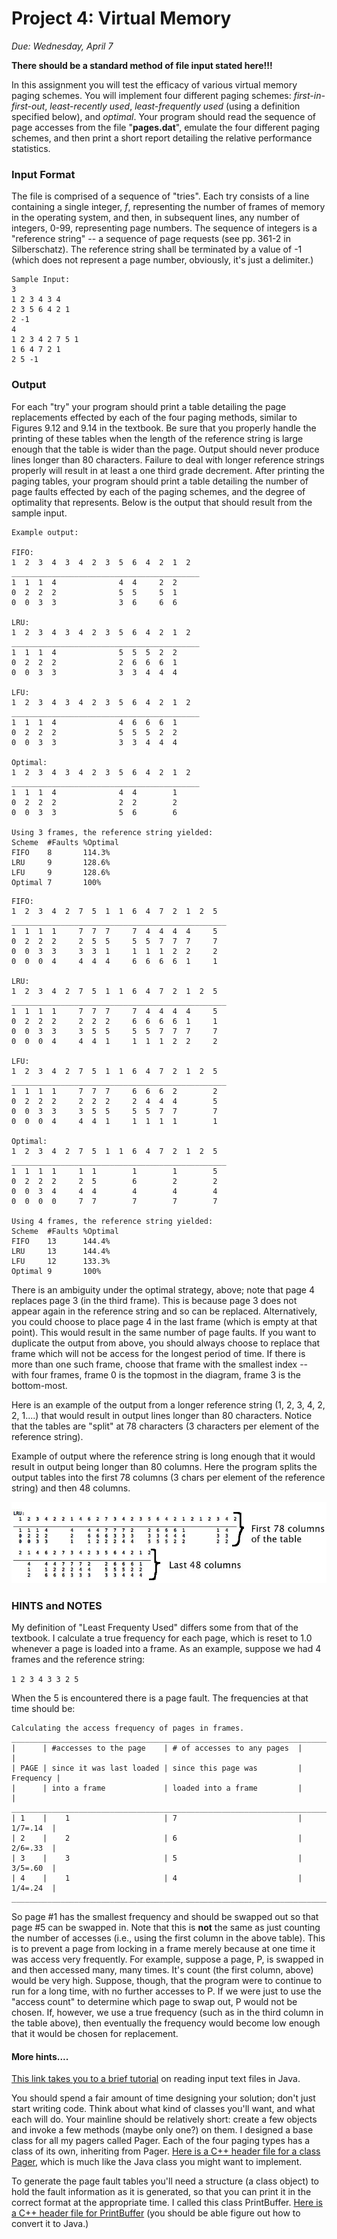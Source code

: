 
# Project 4: Virtual Memory
*Due: Wednesday, April 7*


**There should be a standard method of file input stated here!!!**

In this assignment you will test the efficacy of various virtual memory paging schemes. You will implement four different paging schemes: *first-in-first-out*, *least-recently used*, *least-frequently used* (using a definition specified below), and *optimal*. Your program should read the sequence of page accesses from the file "**pages.dat**", emulate the four different paging schemes, and then print a short report detailing the relative performance statistics.
 
### Input Format  
The file is comprised of a sequence of "tries".  Each try consists of a line containing a single integer, *f*, representing the number of frames of memory in the operating system, and then, in subsequent lines, any number of integers, 0-99, representing page numbers.  The sequence of integers is a "reference string" -- a sequence of page requests (see pp. 361-2 in Silberschatz).  The reference string shall be terminated by a value of -1 (which does not represent a page number, obviously, it's just a delimiter.)
 

    Sample Input:
    3
    1 2 3 4 3 4
    2 3 5 6 4 2 1
    2 -1
    4
    1 2 3 4 2 7 5 1
    1 6 4 7 2 1
    2 5 -1

### Output  
For each "try" your program should print a table detailing the page replacements effected by each of the four paging methods, similar to Figures 9.12 and 9.14 in the textbook.  Be sure that you properly handle the printing of these tables when the length of the reference string is large enough that the table is wider than the page.  Output should never produce lines longer than 80 characters. Failure to deal with longer reference strings properly will result in at least a one third grade decrement. After printing the paging tables, your program should print a table detailing the number of page faults effected by each of the paging schemes, and the degree of optimality that represents.  Below is the output that should result from the sample input.
 
```
Example output:

FIFO:
1  2  3  4  3  4  2  3  5  6  4  2  1  2
__________________________________________
1  1  1  4              4  4     2  2
0  2  2  2              5  5     5  1
0  0  3  3              3  6     6  6

LRU:
1  2  3  4  3  4  2  3  5  6  4  2  1  2
__________________________________________
1  1  1  4              5  5  5  2  2
0  2  2  2              2  6  6  6  1
0  0  3  3              3  3  4  4  4

LFU:
1  2  3  4  3  4  2  3  5  6  4  2  1  2
__________________________________________
1  1  1  4              4  6  6  6  1
0  2  2  2              5  5  5  2  2
0  0  3  3              3  3  4  4  4

Optimal:
1  2  3  4  3  4  2  3  5  6  4  2  1  2
__________________________________________
1  1  1  4              4  4        1
0  2  2  2              2  2        2
0  0  3  3              5  6        6

Using 3 frames, the reference string yielded:
Scheme  #Faults %Optimal
FIFO    8       114.3%
LRU     9       128.6%
LFU     9       128.6%
Optimal 7       100%
```  
     
     
     
```
FIFO:
1  2  3  4  2  7  5  1  1  6  4  7  2  1  2  5
________________________________________________
1  1  1  1     7  7  7     7  4  4  4  4     5
0  2  2  2     2  5  5     5  5  7  7  7     7
0  0  3  3     3  3  1     1  1  1  2  2     2
0  0  0  4     4  4  4     6  6  6  6  1     1

LRU:
1  2  3  4  2  7  5  1  1  6  4  7  2  1  2  5
________________________________________________
1  1  1  1     7  7  7     7  4  4  4  4     5
0  2  2  2     2  2  2     6  6  6  6  1     1
0  0  3  3     3  5  5     5  5  7  7  7     7
0  0  0  4     4  4  1     1  1  1  2  2     2

LFU:
1  2  3  4  2  7  5  1  1  6  4  7  2  1  2  5
________________________________________________
1  1  1  1     7  7  7     6  6  6  2        2
0  2  2  2     2  2  2     2  4  4  4        5
0  0  3  3     3  5  5     5  5  7  7        7
0  0  0  4     4  4  1     1  1  1  1        1

Optimal:
1  2  3  4  2  7  5  1  1  6  4  7  2  1  2  5
________________________________________________
1  1  1  1     1  1        1        1        5
0  2  2  2     2  5        6        2        2
0  0  3  4     4  4        4        4        4
0  0  0  0     7  7        7        7        7

Using 4 frames, the reference string yielded:
Scheme  #Faults %Optimal
FIFO    13      144.4%
LRU     13      144.4%
LFU     12      133.3%
Optimal 9       100%
```

     

There is an ambiguity under the optimal strategy, above; note that page 4 replaces page 3 (in the third frame). This is because page 3 does not appear again in the reference string and so can be replaced. Alternatively, you could choose to place page 4 in the last frame (which is empty at that point). This would result in the same number of page faults. If you want to duplicate the output from above, you should always choose to replace that frame which will not be access for the longest period of time. If there is more than one such frame, choose that frame with the smallest index -- with four frames, frame 0 is the topmost in the diagram, frame 3 is the bottom-most.

Here is an example of the output from a longer reference string (1, 2, 3, 4, 2, 2, 1....) that would result in output lines longer than 80 characters. Notice that the tables are "split" at 78 characters (3 characters per element of the reference string).

Example of output where the reference string is long enough that it would result in output being longer than 80 columns. Here the program splits the output tables into the first 78 columns (3 chars per element of the reference string) and then 48 columns.

![image][1]

### HINTS and NOTES

My definition of "Least Frequenty Used" differs some from that of the textbook. I calculate a true frequency for each page, which is reset to 1.0 whenever a page is loaded into a frame. As an example, suppose we had 4 frames and the reference string:

`1 2 3 4 3 3 2 5`

When the 5 is encountered there is a page fault. 
The frequencies at that time should be:

    Calculating the access frequency of pages in frames.
    ____________________________________________________________________________
    |      | #accesses to the page    | # of accesses to any pages  |           |
    | PAGE | since it was last loaded | since this page was         | Frequency |
    |      | into a frame             | loaded into a frame         |           |
    ____________________________________________________________________________
    | 1    |	1                     |	7                           |  1/7=.14  |
    | 2    |	2                     |	6                           |  2/6=.33  |
    | 3    |	3                     |	5                           |  3/5=.60  |
    | 4    |	1                     |	4                           |  1/4=.24  |
    ____________________________________________________________________________
    
So page #1 has the smallest frequency and should be swapped out so that page #5 can be swapped in. Note that this is **not** the same as just counting the number of accesses (i.e., using the first column in the above table). This is to prevent a page from locking in a frame merely because at one time it was access very frequently. For example, suppose a page, P, is swapped in and then accessed many, many times. It's count (the first column, above) would be very high. Suppose, though, that the program were to continue to run for a long time, with no further accesses to P. If we were just to use the "access count" to determine which page to swap out, P would not be chosen. If, however, we use a true frequency (such as in the third column in the table above), then eventually the frequency would become low enough that it would be chosen for replacement.

#### More hints....

[This link takes you to a brief tutorial][2] on reading input text files in Java.

You should spend a fair amount of time designing your solution; don't just start writing code.  Think about what kind of classes you'll want, and what each will do. Your mainline should be relatively short: create a few objects and invoke a few methods (maybe only one?) on them. I designed a base class for all my pagers called Pager. Each of the four paging types has a class of its own, inheriting from Pager. [Here is a C++ header file for a class Pager][3], which is much like the Java class you might want to implement.

To generate the page fault tables you'll need a structure (a class object) to hold the fault information as it is generated, so that you can print it in the correct format at the appropriate time. I called this class PrintBuffer. [Here is a C++ header file for PrintBuffer][4] (you should be able figure out how to convert it to Java.) 

[1]: src/project_5.jpg
[2]: src/input_files_in_java.md
[3]: src/pager.h
[4]: src/printBuffer.h
